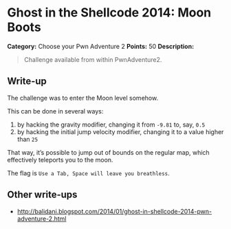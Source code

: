 # Ghost in the Shellcode 2014: Moon Boots

**Category:** Choose your Pwn Adventure 2
**Points:** 50
**Description:**

> Challenge available from within PwnAdventure2.

## Write-up

The challenge was to enter the Moon level somehow.

This can be done in several ways:

1. by hacking the gravity modifier, changing it from `-9.81` to, say, `0.5`
2. by hacking the initial jump velocity modifier, changing it to a value higher than `25`

That way, it’s possible to jump out of bounds on the regular map, which effectively teleports you to the moon.

The flag is `Use a Tab, Space will leave you breathless`.

## Other write-ups

* <http://balidani.blogspot.com/2014/01/ghost-in-shellcode-2014-pwn-adventure-2.html>
